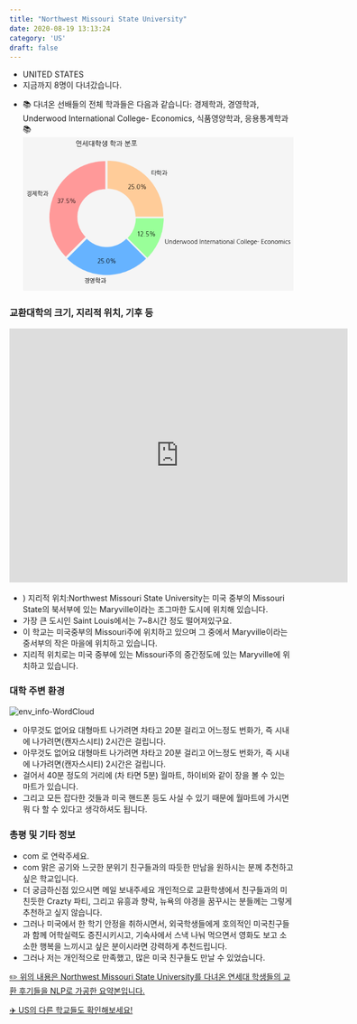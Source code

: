 ```yaml
---
title: "Northwest Missouri State University"
date: 2020-08-19 13:13:24
category: 'US'
draft: false
---
```



* UNITED STATES
* 지금까지 8명이 다녀갔습니다. 
- 📚 다녀온 선배들의 전체 학과들은 다음과 같습니다: 경제학과, 경영학과, Underwood International College- Economics, 식품영양학과, 응용통계학과 📚
![department-info](../plots/US000132.png)
### 교환대학의 크기, 지리적 위치, 기후 등
<iframe
width="600"
height="450"
frameborder="0" style="border:0"
src="https://www.google.com/maps/embed/v1/place?key=AIzaSyC9e1AME-pVmWC4hBpFdu5S4dKzyepa3HQ&q=Northwest+Missouri+State+University&center=40.3519854,-94.8825243&zoom=14" allowfullscreen>
</iframe>

* ) 지리적 위치:Northwest Missouri State University는 미국 중부의 Missouri State의 북서부에 있는 Maryville이라는 조그마한 도시에 위치해 있습니다.
* 가장 큰 도시인 Saint Louis에서는 7~8시간 정도 떨어져있구요.
* 이 학교는 미국중부의 Missouri주에 위치하고 있으며 그 중에서 Maryville이라는 중서부의 작은 마을에 위치하고 있습니다.
* 지리적 위치로는 미국 중부에 있는 Missouri주의 중간정도에 있는 Maryville에 위치하고 있습니다.


### 대학 주변 환경

![env_info-WordCloud](../univ_wordclouds_okt/env_info/US000132_env_info_okt.png)

* 아무것도 없어요 대형마트 나가려면 차타고 20분 걸리고 어느정도 번화가, 즉 시내에 나가려면(캔자스시티) 2시간은 걸립니다.
* 아무것도 없어요 대형마트 나가려면 차타고 20분 걸리고 어느정도 번화가, 즉 시내에 나가려면(캔자스시티) 2시간은 걸립니다.
* 걸어서 40분 정도의 거리에 (차 타면 5분) 월마트, 하이비와 같이 장을 볼 수 있는 마트가 있습니다.
* 그리고 모든 잡다한 것들과 미국 핸드폰 등도 사실 수 있기 때문에 월마트에 가시면 뭐 다 할 수 있다고 생각하셔도 됩니다.


### 총평 및 기타 정보 
* com 로 연락주세요.
* com 맑은 공기와 느긋한 분위기 친구들과의 따듯한 만남을 원하시는 분께 추천하고 싶은 학교입니다.
* 더 궁금하신점 있으시면 메일 보내주세요 개인적으로 교환학생에서 친구들과의 미친듯한 Crazty 파티, 그리고 유흥과 향락, 뉴욕의 야경을 꿈꾸시는 분들께는 그렇게 추천하고 싶지 않습니다.
* 그러나 미국에서 한 학기 안정을 취하시면서, 외국학생들에게 호의적인 미국친구들과 함께 어학실력도 증진시키시고, 기숙사에서 스낵 나눠 먹으면서 영화도 보고 소소한 행복을 느끼시고 싶은 분이시라면 강력하게 추천드립니다.
* 그러나 저는 개인적으로 만족했고, 많은 미국 친구들도 만날 수 있었습니다.


[✏️ 위의 내용은 Northwest Missouri State University를 다녀온 연세대 학생들의 교환 후기들을 NLP로 가공한 요약본입니다.](http://oia.yonsei.ac.kr/partner/expReport.asp?ucode=US000132&bgbn=A)

[✈️ US의 다른 학교들도 확인해보세요!](https://yonsei-exchange.netlify.app/?category=US)
